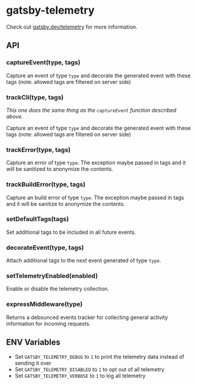 # gatsby-telemetry

Check out [gatsby.dev/telemetry](https://gatsby.dev/telemetry) for more information.

## API

### captureEvent(type, tags)

Capture an event of type `type` and decorate the generated event with these tags (note: allowed tags are filtered on server side)

### trackCli(type, tags)

_This one does the same thing as the `captureEvent` function described above._

Capture an event of type `type` and decorate the generated event with these tags (note: allowed tags are filtered on server side)

### trackError(type, tags)

Capture an error of type `type`. The exception maybe passed in tags and it will be sanitized to anonymize the contents.

### trackBuildError(type, tags)

Capture an build error of type `type`. The exception maybe passed in tags and it will be sanitize to anonymize the contents.

### setDefaultTags(tags)

Set additional tags to be included in all future events.

### decorateEvent(type, tags)

Attach additional tags to the next event generated of type `type`.

### setTelemetryEnabled(enabled)

Enable or disable the telemetry collection.

### expressMiddleware(type)

Returns a debounced events tracker for collecting general activity information for incoming requests.

## ENV Variables

- Set `GATSBY_TELEMETRY_DEBUG` to `1` to print the telemetry data instead of sending it over
- Set `GATSBY_TELEMETRY_DISABLED` to `1` to opt out of all telemetry
- Set `GATSBY_TELEMETRY_VERBOSE` to `1` to log all telemetry
